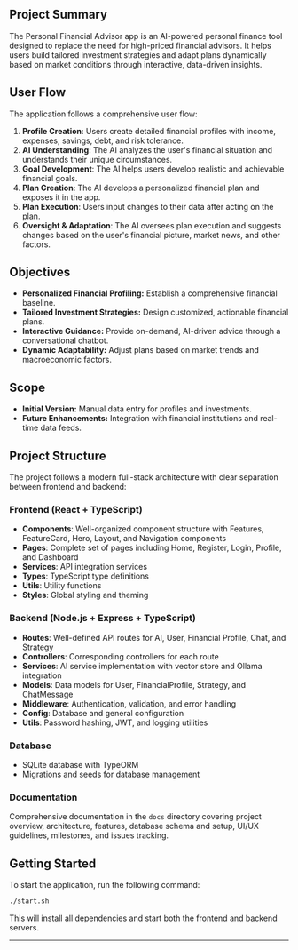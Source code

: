 ## Project Summary
The Personal Financial Advisor app is an AI-powered personal finance tool designed to replace the need for high-priced financial advisors. It helps users build tailored investment strategies and adapt plans dynamically based on market conditions through interactive, data-driven insights.

## User Flow
The application follows a comprehensive user flow:

1. **Profile Creation**: Users create detailed financial profiles with income, expenses, savings, debt, and risk tolerance.
2. **AI Understanding**: The AI analyzes the user's financial situation and understands their unique circumstances.
3. **Goal Development**: The AI helps users develop realistic and achievable financial goals.
4. **Plan Creation**: The AI develops a personalized financial plan and exposes it in the app.
5. **Plan Execution**: Users input changes to their data after acting on the plan.
6. **Oversight & Adaptation**: The AI oversees plan execution and suggests changes based on the user's financial picture, market news, and other factors.

## Objectives
- **Personalized Financial Profiling:** Establish a comprehensive financial baseline.
- **Tailored Investment Strategies:** Design customized, actionable financial plans.
- **Interactive Guidance:** Provide on-demand, AI-driven advice through a conversational chatbot.
- **Dynamic Adaptability:** Adjust plans based on market trends and macroeconomic factors.

## Scope
- **Initial Version:** Manual data entry for profiles and investments.
- **Future Enhancements:** Integration with financial institutions and real-time data feeds.

## Project Structure
The project follows a modern full-stack architecture with clear separation between frontend and backend:

### Frontend (React + TypeScript)
- **Components**: Well-organized component structure with Features, FeatureCard, Hero, Layout, and Navigation components
- **Pages**: Complete set of pages including Home, Register, Login, Profile, and Dashboard
- **Services**: API integration services
- **Types**: TypeScript type definitions
- **Utils**: Utility functions
- **Styles**: Global styling and theming

### Backend (Node.js + Express + TypeScript)
- **Routes**: Well-defined API routes for AI, User, Financial Profile, Chat, and Strategy
- **Controllers**: Corresponding controllers for each route
- **Services**: AI service implementation with vector store and Ollama integration
- **Models**: Data models for User, FinancialProfile, Strategy, and ChatMessage
- **Middleware**: Authentication, validation, and error handling
- **Config**: Database and general configuration
- **Utils**: Password hashing, JWT, and logging utilities

### Database
- SQLite database with TypeORM
- Migrations and seeds for database management

### Documentation
Comprehensive documentation in the `docs` directory covering project overview, architecture, features, database schema and setup, UI/UX guidelines, milestones, and issues tracking.

## Getting Started
To start the application, run the following command:
```bash
./start.sh
```

This will install all dependencies and start both the frontend and backend servers.

---